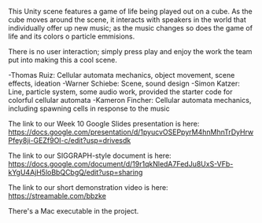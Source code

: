 This Unity scene features a game of life being played out on a cube. As the cube moves around the scene, it interacts with speakers in the world that individually offer up new music; as the music changes so does the game of life and its colors o particle emmisions.

There is no user interaction; simply press play and enjoy the work the team put into making this a cool scene. 

-Thomas Ruiz: Cellular automata mechanics, object movement, scene effects, ideation
-Warner Schiebe: Scene, sound design
-Simon Katzer: Line, particle system, some audio work, provided the starter code for colorful cellular automata
-Kameron Fincher: Cellular automata mechanics, including spawning cells in response to the music

The link to our Week 10 Google Slides presentation is here:
https://docs.google.com/presentation/d/1pyucvOSEPpyrM4hnMhnTrDyHrwPfey8ji-GEZf9OI-c/edit?usp=drivesdk

The link to our SIGGRAPH-style document is here:
https://docs.google.com/document/d/19r1qkNledA7FedJu8UxS-VFb-kYgU4AjH5loBbQCbgQ/edit?usp=sharing

The link to our short demonstration video is here:
https://streamable.com/bbzke

There's a Mac executable in the project.
